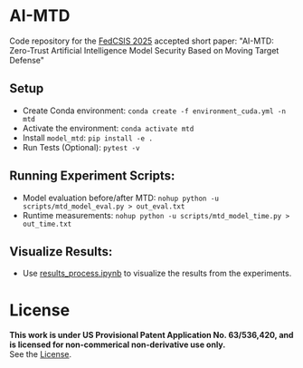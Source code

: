 # AI-MTD
Code repository for the [FedCSIS 2025](https://2025.fedcsis.org/) accepted short paper: "AI-MTD: Zero-Trust Artificial Intelligence Model Security Based on Moving Target Defense"

## Setup
- Create Conda environment: `conda create -f environment_cuda.yml -n mtd`
- Activate the environment: `conda activate mtd`
- Install `model_mtd`: `pip install -e .`
- Run Tests (Optional): `pytest -v`

## Running Experiment Scripts:
- Model evaluation before/after MTD: `nohup python -u scripts/mtd_model_eval.py > out_eval.txt`
- Runtime measurements: `nohup python -u scripts/mtd_model_time.py > out_time.txt`

## Visualize Results:
- Use [results_process.ipynb](results/results_process.ipynb) to visualize the results from the experiments.


# License
**This work is under US Provisional Patent Application No.
63/536,420, and is licensed for non-commerical non-derivative use only.**  
See the [License](LICENSE).
